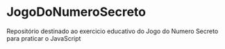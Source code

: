 # JogoDoNumeroSecreto
Repositório destinado ao exercicio educativo do Jogo do Numero Secreto para praticar o JavaScript
